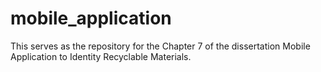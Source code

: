 # mobile_application

This serves as the repository for the Chapter 7 of the dissertation Mobile Application to Identity Recyclable Materials.

